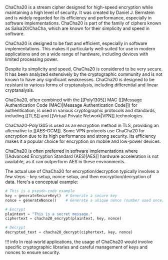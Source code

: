 ChaCha20 is a stream cipher designed for high-speed encryption while maintaining a high level of security. It was created by Daniel J. Bernstein and is widely regarded for its efficiency and performance, especially in software implementations. ChaCha20 is part of the family of ciphers known as Salsa20/ChaCha, which are known for their simplicity and speed in software.

ChaCha20 is designed to be fast and efficient, especially in software implementations. This makes it particularly well-suited for use in modern applications and on a wide range of hardware, including devices with limited processing power.

Despite its simplicity and speed, ChaCha20 is considered to be very secure. It has been analyzed extensively by the cryptographic community and is not known to have any significant weaknesses. ChaCha20 is designed to be resistant to various forms of cryptanalysis, including differential and linear cryptanalysis.

ChaCha20, often combined with the [[Poly1305]] MAC ([[Message Authentication Code (MAC)|Message Authentication Code]]) for authentication, is used in various cryptographic protocols and standards, including [[TLS]] and [[Virtual Private Network|VPN]] technologies.

ChaCha20-Poly1305 is used as an encryption method in TLS, providing an alternative to [[AES-GCM]]. Some VPN protocols use ChaCha20 for encryption due to its high performance and strong security. Its efficiency makes it a popular choice for encryption on mobile and low-power devices.

ChaCha20 is often preferred in software implementations where [[Advanced Encryption Standard (AES)|AES]] hardware acceleration is not available, as it can outperform AES in these environments.

The actual use of ChaCha20 for encryption/decryption typically involves a few steps – key setup, nonce setup, and then encryption/decryption of data. Here's a conceptual example:

```python
# This is a pseudo-code example
key = generateSecureKey()  # Generate a secure key
nonce = generateNonce()    # Generate a unique nonce (number used once)

# Encrypt
plaintext = "This is a secret message."
ciphertext = chacha20_encrypt(plaintext, key, nonce)

# Decrypt
decrypted_text = chacha20_decrypt(ciphertext, key, nonce)
```

!!! info
In real-world applications, the usage of ChaCha20 would involve specific cryptographic libraries and careful management of keys and nonces to ensure security.
